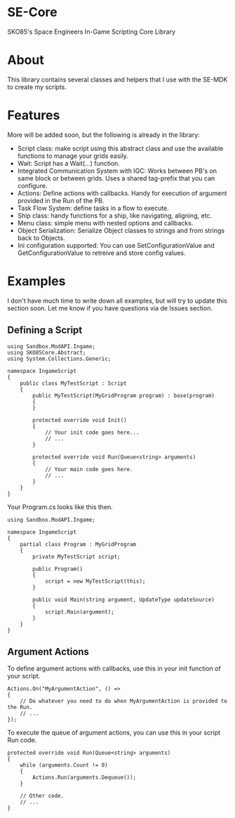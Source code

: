 # SE-Core
SKO85's Space Engineers In-Game Scripting Core Library

# About
This library contains several classes and helpers that I use with the SE-MDK to create my scripts.

# Features
More will be added soon, but the following is already in the library:
- Script class: make script using this abstract class and use the available functions to manage your grids easily.
- Wait: Script has  a Wait(...) function.
- Integrated Communication System with IGC: Works between PB's on same block or between grids. Uses a shared tag-prefix that you can configure.
- Actions: Define actions with callbacks. Handy for execution of argument provided in the Run of the PB.
- Task Flow System: define tasks in a flow to execute.
- Ship class: handy functions for a ship, like navigating, aligning, etc.
- Menu class: simple menu with nested options and callbacks.
- Object Serialization: Serialize Object classes to strings and from strings back to Objects.
- Ini configuration supported: You can use SetConfigurationValue and GetConfigurationValue to retreive and store config values.


# Examples
I don't have much time to write down all examples, but will try to update this section soon. Let me know if you have questions via de Issues section.

## Defining a Script
```
using Sandbox.ModAPI.Ingame;
using SKO85Core.Abstract;
using System.Collections.Generic;

namespace IngameScript
{
    public class MyTestScript : Script
    {
        public MyTestScript(MyGridProgram program) : base(program)
        {
        }

        protected override void Init()
        {
            // Your init code goes here...
            // ...
        }

        protected override void Run(Queue<string> arguments)
        {
            // Your main code goes here.
            // ...
        }
    }
}
```

Your Program.cs looks like this then.

```
using Sandbox.ModAPI.Ingame;

namespace IngameScript
{
    partial class Program : MyGridProgram
    {
        private MyTestScript script;

        public Program()
        {
            script = new MyTestScript(this);
        }

        public void Main(string argument, UpdateType updateSource)
        {
            script.Main(argument);
        }
    }
}
```

## Argument Actions
To define argument actions with callbacks, use this in your init function of your script.

```
Actions.On("MyArgumentAction", () =>
{
    // Do whatever you need to do when MyArgumentAction is provided to the Run.
    // ...
});
```


To execute the queue of argument actions, you can use this in your script Run code.

```
protected override void Run(Queue<string> arguments)
{
    while (arguments.Count != 0)
    {
        Actions.Run(arguments.Dequeue());
    }
    
    // Other code.
    // ...
}
```

